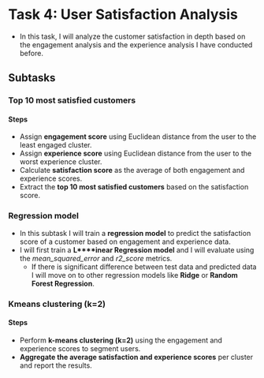 # Task 4: User Satisfaction Analysis

- In this task, I will analyze the customer satisfaction in depth based on the engagement analysis and the experience analysis I have conducted before.

## Subtasks

### Top 10 most satisfied customers

#### Steps

- Assign **engagement score** using Euclidean distance from the user to the least engaged cluster.
- Assign **experience score** using Euclidean distance from the user to the worst experience cluster.
- Calculate **satisfaction score** as the average of both engagement and experience scores.
- Extract the **top 10 most satisfied customers** based on the satisfaction score.

### Regression model

- In this subtask I will train a **regression model** to predict the satisfaction score of a customer based on engagement and experience data.
- I will first train a **L****inear Regression model** and I will evaluate using the *mean_squared_error* and *r2_score* metrics.
  - If there is significant difference between test data and predicted data I will move on to other regression models like **Ridge** or **Random Forest Regression**.

### Kmeans clustering (k=2)

#### Steps

- Perform **k-means clustering (k=2)** using the engagement and experience scores to segment users.
- **Aggregate the average satisfaction and experience scores** per cluster and report the results.
